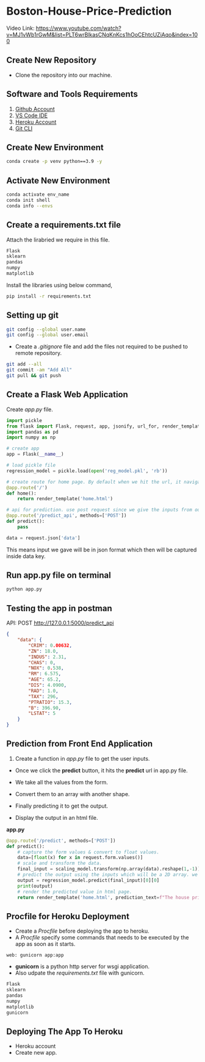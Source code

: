 # Boston-House-Price-Prediction

Video Link: https://www.youtube.com/watch?v=MJ1vWb1rGwM&list=PLT6wrBlkasCNqKnKcs1hOoCEhtcUZiAqo&index=100

## Create New Repository

- Clone the repository into our machine.

## Software and Tools Requirements

1. [Github Account](https://github.com)
2. [VS Code IDE](https://code.visualstudio.com/)
3. [Heroku Account](https://heroku.com)
4. [Git CLI](https://git-scm.com/downloads)

## Create New Environment

```bash
conda create -p venv python==3.9 -y
```

## Activate New Environment

```bash
conda activate env_name
conda init shell
conda info --envs
```

## Create a requirements.txt file

Attach the lirabried we require in this file.

```txt
Flask
sklearn
pandas
numpy
matplotlib
```

Install the libraries using below command,


```bash
pip install -r requirements.txt
```

## Setting up git


```bash
git config --global user.name
git config --global user.email
```

- Create a *.gitignore* file and add the files not required to be pushed to remote repository.

```bash
git add --all
git commit -am "Add All"
git pull && git push
```

## Create a Flask Web Application

Create *app.py* file.

```py
import pickle
from flask import Flask, request, app, jsonify, url_for, render_template
import pandas as pd
import numpy as np

# create app
app = Flask(__name__)

# load pickle file
regression_model = pickle.load(open('reg_model.pkl', 'rb'))

# create route for home page. By default when we hit the url, it navigates to the home page.
@app.route('/')
def home():
    return render_template('home.html')

# api for prediction. use post request since we give the inputs from our side, 
@app.route('/predict_api', methods=['POST'])
def predict():
    pass
```

```py
data = request.json['data']
```
This means input we gave will be in json format which then will be captured inside data key.


## Run app.py file on terminal

```bash
python app.py
```

## Testing the app in postman

API: POST http://127.0.0.1:5000/predict_api

```json
{
    "data": {
        "CRIM": 0.00632,
        "ZN": 18.0,
        "INDUS": 2.31,
        "CHAS": 0,
        "NOX": 0.538,
        "RM": 6.575,
        "AGE": 65.2,
        "DIS": 4.0900,
        "RAD": 1.0,
        "TAX": 296,
        "PTRATIO": 15.3,
        "B": 396.90,
        "LSTAT": 5
    }
}
```

## Prediction from Front End Application

1. Create a function in *app.py* file to get the user inputs.

- Once we click the **predict** button, it hits the **predict** url in app.py file. 

- We take all the values from the form.

- Convert them to an array with another shape.

- Finally predicting it to get the output.

- Display the output in an html file.

**app.py**

```py
@app.route('/predict', methods=['POST'])
def predict():
    # capture the form values & convert to float values.
    data=[float(x) for x in request.form.values()]
    # scale and transform the data.
    final_input = scaling_model.transform(np.array(data).reshape(1,-1))
    # predict the output using the inputs which will be a 2D array. we take out the first dimension which gave us the output.
    output = regression_model.predict(final_input)[0][0]
    print(output)
    # render the predicted value in html page.
    return render_template('home.html', prediction_text=f"The house price prediction is {output}")

```

## Procfile for Heroku Deployment

- Create a *Procfile* before deploying the app to heroku.
- A *Procfile* specify some commands that needs to be executed by the app as soon as it starts.


```Procfile
web: gunicorn app:app
```

- **gunicorn** is a python http server for wsgi application.
- Also udpate the *requirements.txt* file with gunicorn.


```txt
Flask
sklearn
pandas
numpy
matplotlib
gunicorn
```

## Deploying The App To Heroku

- Heroku account
- Create new app.















